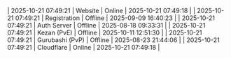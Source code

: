 | 2025-10-21 07:49:21 | Website | Online | 2025-10-21 07:49:18 |
| 2025-10-21 07:49:21 | Registration | Offline | 2025-09-09 16:40:23 |
| 2025-10-21 07:49:21 | Auth Server | Offline | 2025-08-18 09:33:31 |
| 2025-10-21 07:49:21 | Kezan (PvE) | Offline | 2025-10-11 12:51:30 |
| 2025-10-21 07:49:21 | Gurubashi (PvP) | Offline | 2025-08-23 21:44:06 |
| 2025-10-21 07:49:21 | Cloudflare | Online | 2025-10-21 07:49:18 |
